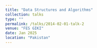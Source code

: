 ```yaml
---
title: "Data Structures and Algorithms"
collection: talks
type: ""
permalink: /talks/2014-02-01-talk-2
venue: "FES GIKI"
date: Jan 2025
location: "Pakistan"
---
```


